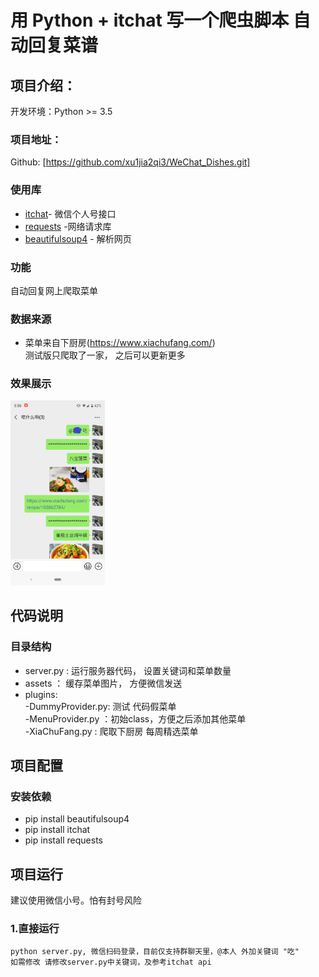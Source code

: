 # 用 Python + itchat 写一个爬虫脚本 自动回复菜谱

## 项目介绍：

开发环境：Python >= 3.5

### 项目地址：
Github: [https://github.com/xu1jia2qi3/WeChat_Dishes.git]

### 使用库
- [itchat](https://github.com/littlecodersh/ItChat)- 微信个人号接口
- [requests](http://docs.python-requests.org/en/master/) -网络请求库
- [beautifulsoup4](https://www.crummy.com/software/BeautifulSoup/bs4/doc/index.zh.html#) - 解析网页

### 功能
自动回复网上爬取菜单

### 数据来源
- 菜单来自下厨房(https://www.xiachufang.com/)  
测试版只爬取了一家， 之后可以更新更多

### 效果展示
<img src="demo/demo1.png" width="30%" height="30%">

## 代码说明

### 目录结构
- server.py : 运行服务器代码， 设置关键词和菜单数量
- assets ： 缓存菜单图片， 方便微信发送
- plugins: <br />
    -DummyProvider.py: 测试 代码假菜单 <br />
    -MenuProvider.py ：初始class，方便之后添加其他菜单 <br />
    -XiaChuFang.py   : 爬取下厨房 每周精选菜单 <br />

## 项目配置

### 安装依赖

- pip install beautifulsoup4
- pip install itchat 
- pip install requests

## 项目运行

建议使用微信小号。怕有封号风险

### 1.直接运行
```
python server.py, 微信扫码登录，目前仅支持群聊天里，@本人 外加关键词 "吃" 
如需修改 请修改server.py中关键词，及参考itchat api
```


  
